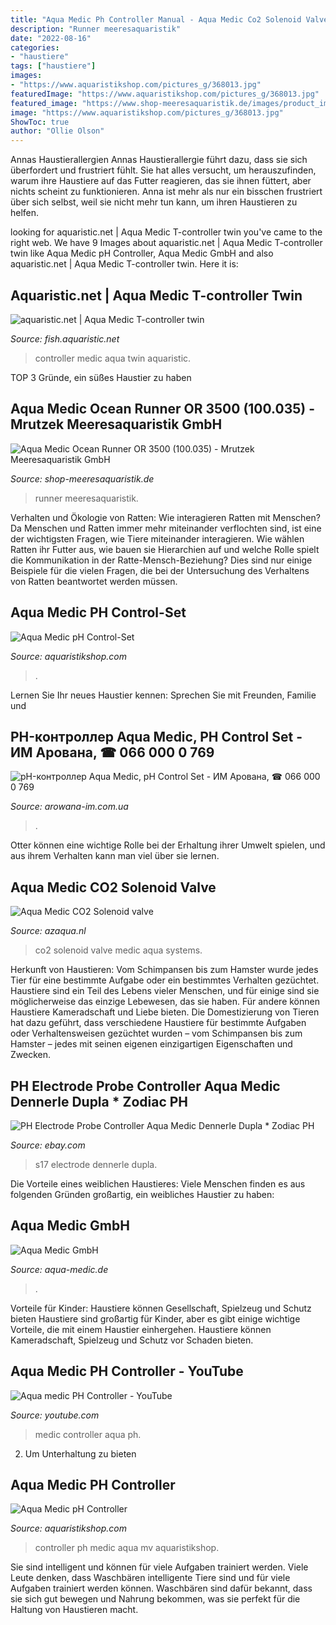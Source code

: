 ```yaml
---
title: "Aqua Medic Ph Controller Manual - Aqua Medic Co2 Solenoid Valve"
description: "Runner meeresaquaristik"
date: "2022-08-16"
categories:
- "haustiere"
tags: ["haustiere"]
images:
- "https://www.aquaristikshop.com/pictures_g/368013.jpg"
featuredImage: "https://www.aquaristikshop.com/pictures_g/368013.jpg"
featured_image: "https://www.shop-meeresaquaristik.de/images/product_images/popup_images/1780_0.jpg"
image: "https://www.aquaristikshop.com/pictures_g/368013.jpg"
ShowToc: true
author: "Ollie Olson"
---
```



Annas Haustierallergien
Annas Haustierallergie führt dazu, dass sie sich überfordert und frustriert fühlt. Sie hat alles versucht, um herauszufinden, warum ihre Haustiere auf das Futter reagieren, das sie ihnen füttert, aber nichts scheint zu funktionieren. Anna ist mehr als nur ein bisschen frustriert über sich selbst, weil sie nicht mehr tun kann, um ihren Haustieren zu helfen.

	

		
looking for aquaristic.net | Aqua Medic T-controller twin you've came to the right web. We have 9 Images about aquaristic.net | Aqua Medic T-controller twin like Aqua Medic pH Controller, Aqua Medic GmbH and also aquaristic.net | Aqua Medic T-controller twin. Here it is:
		
    
## Aquaristic.net | Aqua Medic T-controller Twin

<img loading=lazy src="https://fish.aquaristic.net/out/pictures/master/product/1/aqua-medic-t-controller-twin-200.25.jpg" onerror="this.onerror=null;this.src='https://tse4.mm.bing.net/th?id=OIP.rfib0fDkjGox7d_nVYiBiQHaHI&amp;pid=15.1';" alt="aquaristic.net | Aqua Medic T-controller twin">

_Source: fish.aquaristic.net_

>controller medic aqua twin aquaristic. 

	

TOP 3 Gründe, ein süßes Haustier zu haben

    
## Aqua Medic Ocean Runner OR 3500 (100.035) - Mrutzek Meeresaquaristik GmbH

<img loading=lazy src="https://www.shop-meeresaquaristik.de/images/product_images/popup_images/1780_0.jpg" onerror="this.onerror=null;this.src='https://tse2.mm.bing.net/th?id=OIP.5yYSGIQtJFlNgrM_t6atSQHaHa&amp;pid=15.1';" alt="Aqua Medic Ocean Runner OR 3500 (100.035) - Mrutzek Meeresaquaristik GmbH">

_Source: shop-meeresaquaristik.de_

>runner meeresaquaristik. 

	

Verhalten und Ökologie von Ratten: Wie interagieren Ratten mit Menschen?
Da Menschen und Ratten immer mehr miteinander verflochten sind, ist eine der wichtigsten Fragen, wie Tiere miteinander interagieren. Wie wählen Ratten ihr Futter aus, wie bauen sie Hierarchien auf und welche Rolle spielt die Kommunikation in der Ratte-Mensch-Beziehung? Dies sind nur einige Beispiele für die vielen Fragen, die bei der Untersuchung des Verhaltens von Ratten beantwortet werden müssen.

    
## Aqua Medic PH Control-Set

<img loading=lazy src="https://www.aquaristikshop.com/pictures_xxl/368017.jpg" onerror="this.onerror=null;this.src='https://tse2.mm.bing.net/th?id=OIP.qJ1s9tnBmrK2EvAgQo0K7gHaHa&amp;pid=15.1';" alt="Aqua Medic pH Control-Set">

_Source: aquaristikshop.com_

>. 

	

Lernen Sie Ihr neues Haustier kennen: Sprechen Sie mit Freunden, Familie und

    
## PH-контроллер Aqua Medic, PH Control Set - ИМ Арована, ☎ 066 000 0 769

<img loading=lazy src="http://www.arowana-im.com.ua/images/phcontroller2001c.jpg" onerror="this.onerror=null;this.src='https://tse3.mm.bing.net/th?id=OIP.azfLUHQXiRZ7XAl3KBnghwAAAA&amp;pid=15.1';" alt="pH-контроллер Aqua Medic, pH Control Set - ИМ Арована, ☎ 066 000 0 769">

_Source: arowana-im.com.ua_

>. 

	

Otter können eine wichtige Rolle bei der Erhaltung ihrer Umwelt spielen, und aus ihrem Verhalten kann man viel über sie lernen.

    
## Aqua Medic CO2 Solenoid Valve

<img loading=lazy src="https://www.azaqua.nl/12185-large_default/co2-solenoid-valve.jpg" onerror="this.onerror=null;this.src='https://tse4.mm.bing.net/th?id=OIP.n64_pP7gT-uGwYaPPfwSNAHaHa&amp;pid=15.1';" alt="Aqua Medic CO2 Solenoid valve">

_Source: azaqua.nl_

>co2 solenoid valve medic aqua systems. 

	

Herkunft von Haustieren: Vom Schimpansen bis zum Hamster wurde jedes Tier für eine bestimmte Aufgabe oder ein bestimmtes Verhalten gezüchtet.
Haustiere sind ein Teil des Lebens vieler Menschen, und für einige sind sie möglicherweise das einzige Lebewesen, das sie haben. Für andere können Haustiere Kameradschaft und Liebe bieten. Die Domestizierung von Tieren hat dazu geführt, dass verschiedene Haustiere für bestimmte Aufgaben oder Verhaltensweisen gezüchtet wurden – vom Schimpansen bis zum Hamster – jedes mit seinen eigenen einzigartigen Eigenschaften und Zwecken.

    
## PH Electrode Probe Controller Aqua Medic Dennerle Dupla * Zodiac PH

<img loading=lazy src="https://i.ebayimg.com/images/g/-HQAAOSwk5FU0yYy/s-l300.jpg" onerror="this.onerror=null;this.src='https://tse4.mm.bing.net/th?id=OIP.73OpqiBq5IJInZ108XsjLAAAAA&amp;pid=15.1';" alt="PH Electrode Probe Controller Aqua Medic Dennerle Dupla * Zodiac PH">

_Source: ebay.com_

>s17 electrode dennerle dupla. 

	

Die Vorteile eines weiblichen Haustieres: Viele Menschen finden es aus folgenden Gründen großartig, ein weibliches Haustier zu haben:

    
## Aqua Medic GmbH

<img loading=lazy src="http://www.aqua-medic.de/images/products/pH-control-Set_15573253030_165x165.png" onerror="this.onerror=null;this.src='https://tse2.mm.bing.net/th?id=OIP.aUQhRPlRrrLBCzzB5P7PcAAAAA&amp;pid=15.1';" alt="Aqua Medic GmbH">

_Source: aqua-medic.de_

>. 

	

Vorteile für Kinder: Haustiere können Gesellschaft, Spielzeug und Schutz bieten
Haustiere sind großartig für Kinder, aber es gibt einige wichtige Vorteile, die mit einem Haustier einhergehen. Haustiere können Kameradschaft, Spielzeug und Schutz vor Schaden bieten.

    
## Aqua Medic PH Controller - YouTube

<img loading=lazy src="https://i.ytimg.com/vi/6H4QdO54FZo/hqdefault.jpg" onerror="this.onerror=null;this.src='https://tse2.mm.bing.net/th?id=OIP.JokQ2ZSLqtCid9kkxXcS8wHaFj&amp;pid=15.1';" alt="Aqua medic PH Controller - YouTube">

_Source: youtube.com_

>medic controller aqua ph. 

	

2. Um Unterhaltung zu bieten

    
## Aqua Medic PH Controller

<img loading=lazy src="https://www.aquaristikshop.com/pictures_g/368013.jpg" onerror="this.onerror=null;this.src='https://tse2.mm.bing.net/th?id=OIP.hJx1QtMyuSv3u9nGHAvVLAAAAA&amp;pid=15.1';" alt="Aqua Medic pH Controller">

_Source: aquaristikshop.com_

>controller ph medic aqua mv aquaristikshop. 

	

Sie sind intelligent und können für viele Aufgaben trainiert werden.
Viele Leute denken, dass Waschbären intelligente Tiere sind und für viele Aufgaben trainiert werden können. Waschbären sind dafür bekannt, dass sie sich gut bewegen und Nahrung bekommen, was sie perfekt für die Haltung von Haustieren macht.

